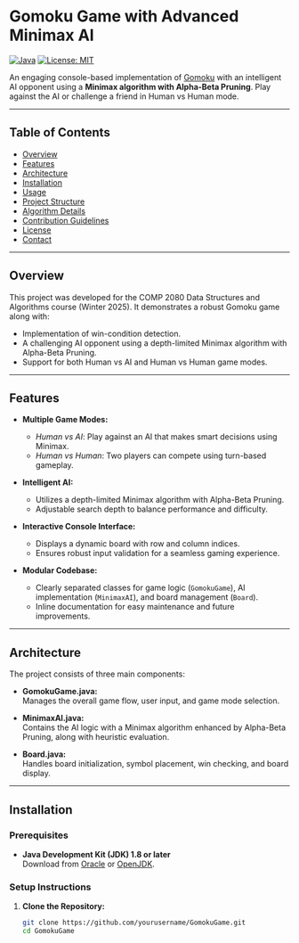 # Gomoku Game with Advanced Minimax AI

[![Java](https://img.shields.io/badge/Java-1.8%2B-blue.svg)](https://www.java.com) [![License: MIT](https://img.shields.io/badge/License-MIT-yellow.svg)](https://opensource.org/licenses/MIT)

An engaging console-based implementation of [Gomoku](https://en.wikipedia.org/wiki/Gomoku) with an intelligent AI opponent using a **Minimax algorithm with Alpha-Beta Pruning**. Play against the AI or challenge a friend in Human vs Human mode.

---

## Table of Contents

- [Overview](#overview)
- [Features](#features)
- [Architecture](#architecture)
- [Installation](#installation)
- [Usage](#usage)
- [Project Structure](#project-structure)
- [Algorithm Details](#algorithm-details)
- [Contribution Guidelines](#contribution-guidelines)
- [License](#license)
- [Contact](#contact)

---

## Overview

This project was developed for the COMP 2080 Data Structures and Algorithms course (Winter 2025). It demonstrates a robust Gomoku game along with:
- Implementation of win-condition detection.
- A challenging AI opponent using a depth-limited Minimax algorithm with Alpha-Beta Pruning.
- Support for both Human vs AI and Human vs Human game modes.

---

## Features

- **Multiple Game Modes:**  
  - *Human vs AI*: Play against an AI that makes smart decisions using Minimax.
  - *Human vs Human*: Two players can compete using turn-based gameplay.

- **Intelligent AI:**  
  - Utilizes a depth-limited Minimax algorithm with Alpha-Beta Pruning.
  - Adjustable search depth to balance performance and difficulty.
  
- **Interactive Console Interface:**  
  - Displays a dynamic board with row and column indices.
  - Ensures robust input validation for a seamless gaming experience.

- **Modular Codebase:**  
  - Clearly separated classes for game logic (`GomokuGame`), AI implementation (`MinimaxAI`), and board management (`Board`).
  - Inline documentation for easy maintenance and future improvements.

---

## Architecture

The project consists of three main components:

- **GomokuGame.java:**  
  Manages the overall game flow, user input, and game mode selection.

- **MinimaxAI.java:**  
  Contains the AI logic with a Minimax algorithm enhanced by Alpha-Beta Pruning, along with heuristic evaluation.

- **Board.java:**  
  Handles board initialization, symbol placement, win checking, and board display.

---

## Installation

### Prerequisites

- **Java Development Kit (JDK) 1.8 or later**  
  Download from [Oracle](https://www.oracle.com/java/technologies/downloads/) or [OpenJDK](https://openjdk.java.net/).

### Setup Instructions

1. **Clone the Repository:**

   ```bash
   git clone https://github.com/yourusername/GomokuGame.git
   cd GomokuGame
